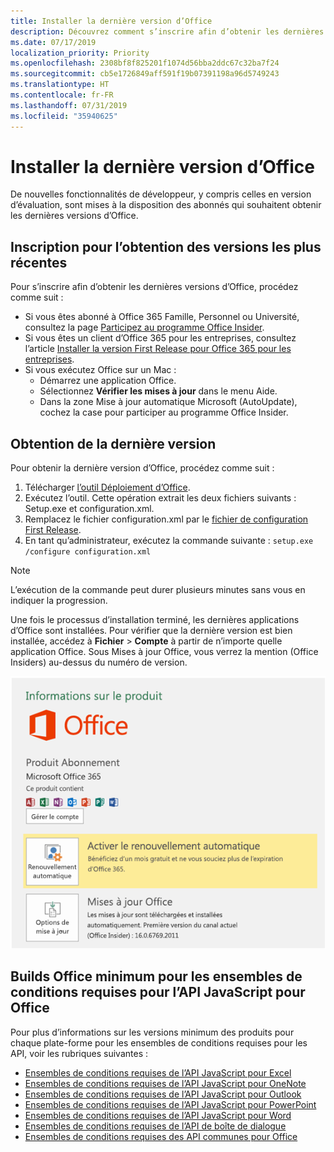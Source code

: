 ```yaml
---
title: Installer la dernière version d’Office
description: Découvrez comment s’inscrire afin d’obtenir les dernières versions d’Office.
ms.date: 07/17/2019
localization_priority: Priority
ms.openlocfilehash: 2308bf8f825201f1074d56bba2ddc67c32ba7f24
ms.sourcegitcommit: cb5e1726849aff591f19b07391198a96d5749243
ms.translationtype: HT
ms.contentlocale: fr-FR
ms.lasthandoff: 07/31/2019
ms.locfileid: "35940625"
---
```

# <a name="install-the-latest-version-of-office"></a>Installer la dernière version d’Office

De nouvelles fonctionnalités de développeur, y compris celles en version d’évaluation, sont mises à la disposition des abonnés qui souhaitent obtenir les dernières versions d’Office.

## <a name="opt-in-to-getting-the-latest-builds"></a>Inscription pour l’obtention des versions les plus récentes

Pour s’inscrire afin d’obtenir les dernières versions d’Office, procédez comme suit :

- Si vous êtes abonné à Office 365 Famille, Personnel ou Université, consultez la page [Participez au programme Office Insider](https://products.office.com/office-insider).
- Si vous êtes un client d’Office 365 pour les entreprises, consultez l’article [Installer la version First Release pour Office 365 pour les entreprises](https://support.office.com/article/Install-the-First-Release-build-for-Office-365-for-business-customers-4dd8ba40-73c0-4468-b778-c7b744d03ead).
- Si vous exécutez Office sur un Mac :
  - Démarrez une application Office.
  - Sélectionnez **Vérifier les mises à jour** dans le menu Aide.
  - Dans la zone Mise à jour automatique Microsoft (AutoUpdate), cochez la case pour participer au programme Office Insider.

## <a name="get-the-latest-build"></a>Obtention de la dernière version

Pour obtenir la dernière version d’Office, procédez comme suit :

1. Télécharger [l’outil Déploiement d’Office](https://www.microsoft.com/download/details.aspx?id=49117).
2. Exécutez l’outil. Cette opération extrait les deux fichiers suivants : Setup.exe et configuration.xml.
3. Remplacez le fichier configuration.xml par le [fichier de configuration First Release](https://raw.githubusercontent.com/OfficeDev/Office-Add-in-Commands-Samples/master/Tools/FirstReleaseConfig/configuration.xml).
4. En tant qu’administrateur, exécutez la commande suivante : `setup.exe /configure configuration.xml`

> [!NOTE]
> L’exécution de la commande peut durer plusieurs minutes sans vous en indiquer la progression.

Une fois le processus d’installation terminé, les dernières applications d’Office sont installées. Pour vérifier que la dernière version est bien installée, accédez à **Fichier** > **Compte** à partir de n’importe quelle application Office. Sous Mises à jour Office, vous verrez la mention (Office Insiders) au-dessus du numéro de version.

![Capture d’écran affichant les informations du produit avec la mention Office Insiders](../images/office-insiders.png)

## <a name="minimum-office-builds-for-office-javascript-api-requirement-sets"></a>Builds Office minimum pour les ensembles de conditions requises pour l’API JavaScript pour Office

Pour plus d’informations sur les versions minimum des produits pour chaque plate-forme pour les ensembles de conditions requises pour les API, voir les rubriques suivantes :

- [Ensembles de conditions requises de l’API JavaScript pour Excel](/office/dev/add-ins/reference/requirement-sets/excel-api-requirement-sets)
- [Ensembles de conditions requises de l’API JavaScript pour OneNote](/office/dev/add-ins/reference/requirement-sets/onenote-api-requirement-sets)
- [Ensembles de conditions requises de l’API JavaScript pour Outlook](/office/dev/add-ins/reference/requirement-sets/outlook-api-requirement-sets)
- [Ensembles de conditions requises de l’API JavaScript pour PowerPoint](/office/dev/add-ins/reference/requirement-sets/powerpoint-api-requirement-sets)
- [Ensembles de conditions requises de l’API JavaScript pour Word](/office/dev/add-ins/reference/requirement-sets/word-api-requirement-sets)
- [Ensembles de conditions requises de l’API de boîte de dialogue](/office/dev/add-ins/reference/requirement-sets/dialog-api-requirement-sets)
- [Ensembles de conditions requises des API communes pour Office](/office/dev/add-ins/reference/requirement-sets/office-add-in-requirement-sets)

